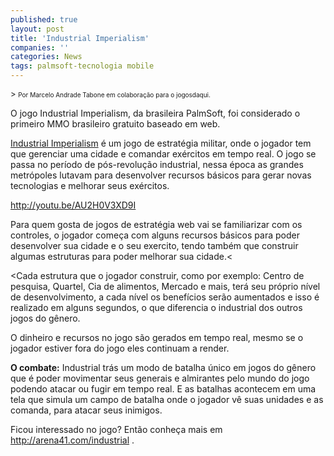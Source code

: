 ```yaml
---
published: true
layout: post
title: 'Industrial Imperialism'
companies: ''
categories: News
tags: palmsoft-tecnologia mobile
---
```

<font size="2">> <span style="font-size: x-small;">Por Marcelo Andrade Tabone em colabora&#231;&#227;o para o jogosdaqui.</span></font>
 


O jogo Industrial Imperialism, da brasileira PalmSoft, foi considerado o primeiro MMO brasileiro gratuito baseado em web.

<a href="http://arena41.com/industrial" target="_blank">Industrial Imperialism</a>
 &#233; um jogo de estrat&#233;gia militar, onde o jogador tem que gerenciar uma cidade e comandar ex&#233;rcitos em tempo real. O jogo se passa no per&#237;odo de p&#243;s-revolu&#231;&#227;o industrial, nessa &#233;poca as grandes metr&#243;poles lutavam para desenvolver recursos b&#225;sicos para gerar novas tecnologias e melhorar seus ex&#233;rcitos. 

http://youtu.be/AU2H0V3XD9I

Para quem gosta de jogos de estrat&#233;gia web vai se familiarizar com os controles, o jogador come&#231;a com alguns recursos b&#225;sicos para poder desenvolver sua cidade e o seu exercito, tendo tamb&#233;m que construir algumas estruturas para poder melhorar sua cidade.<




<Cada estrutura que o jogador construir, como por exemplo: Centro de pesquisa, Quartel, Cia de alimentos, Mercado e mais, ter&#225; seu pr&#243;prio n&#237;vel de desenvolvimento, a cada n&#237;vel os benef&#237;cios ser&#227;o aumentados e isso &#233; realizado em alguns segundos, o que diferencia o industrial dos outros jogos do g&#234;nero. 




O dinheiro e recursos no jogo s&#227;o gerados em tempo real, mesmo se o jogador estiver fora do jogo eles continuam a render.

<strong>O combate:</strong>
Industrial tr&#225;s um modo de batalha &#250;nico em jogos do g&#234;nero que &#233; poder movimentar seus generais e almirantes pelo mundo do jogo podendo atacar ou fugir em tempo real. E as batalhas acontecem em uma tela que simula um campo de batalha onde o jogador v&#234; suas unidades e as comanda, para atacar seus inimigos. 




Ficou interessado no jogo? Ent&#227;o conhe&#231;a mais em <a style="color: #0000cc;" href="http://arena41.com/industrial" target="_blank">http://arena41.com/industrial</a>
.